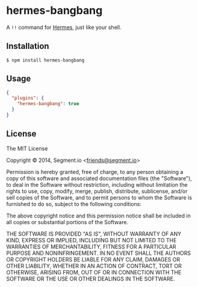 
# hermes-bangbang

A `!!` command for [Hermes](http://segmentio.github.io/hermes), just like your shell.

## Installation

    $ npm install hermes-bangbang

## Usage

```json
{
  "plugins": {
    "hermes-bangbang": true
  }
}
```

## License

The MIT License

Copyright &copy; 2014, Segment.io &lt;friends@segment.io&gt;

Permission is hereby granted, free of charge, to any person obtaining a copy of this software and associated documentation files (the "Software"), to deal in the Software without restriction, including without limitation the rights to use, copy, modify, merge, publish, distribute, sublicense, and/or sell copies of the Software, and to permit persons to whom the Software is furnished to do so, subject to the following conditions:

The above copyright notice and this permission notice shall be included in all copies or substantial portions of the Software.

THE SOFTWARE IS PROVIDED "AS IS", WITHOUT WARRANTY OF ANY KIND, EXPRESS OR IMPLIED, INCLUDING BUT NOT LIMITED TO THE WARRANTIES OF MERCHANTABILITY, FITNESS FOR A PARTICULAR PURPOSE AND NONINFRINGEMENT. IN NO EVENT SHALL THE AUTHORS OR COPYRIGHT HOLDERS BE LIABLE FOR ANY CLAIM, DAMAGES OR OTHER LIABILITY, WHETHER IN AN ACTION OF CONTRACT, TORT OR OTHERWISE, ARISING FROM, OUT OF OR IN CONNECTION WITH THE SOFTWARE OR THE USE OR OTHER DEALINGS IN THE SOFTWARE.

